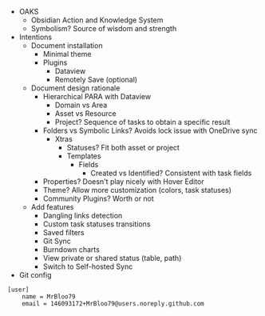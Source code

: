 - OAKS
    - Obsidian Action and Knowledge System
    - Symbolism? Source of wisdom and strength
- Intentions
    - Document installation
        - Minimal theme
        - Plugins
            - Dataview
            - Remotely Save (optional)
    - Document design rationale
        - Hierarchical PARA with Dataview
            - Domain vs Area
            - Asset vs Resource
            - Project? Sequence of tasks to obtain a specific result
        - Folders vs Symbolic Links? Avoids lock issue with OneDrive sync
            - Xtras
                - Statuses? Fit both asset or project
                - Templates
                    - Fields
                        - Created vs Identified? Consistent with task fields
        - Properties? Doesn't play nicely with Hover Editor
        - Theme? Allow more customization (colors, task statuses)
        - Community Plugins? Worth or not
    - Add features
        - Dangling links detection
        - Custom task statuses transitions
        - Saved filters
        - Git Sync
        - Burndown charts
        - View private or shared status (table, path)
        - Switch to Self-hosted Sync
- Git config
```
[user]
	name = MrBloo79
	email = 146093172+MrBloo79@users.noreply.github.com
```


